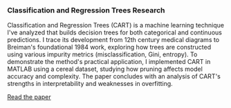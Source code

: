 ### Classification and Regression Trees Research

Classification and Regression Trees (CART) is a machine learning technique I've analyzed that builds decision trees for both categorical and continuous predictions. I trace its development from 12th century medical diagrams to Breiman's foundational 1984 work, exploring how trees are constructed using various impurity metrics (misclassification, Gini, entropy). To demonstrate the method's practical application, I implemented CART in MATLAB using a cereal dataset, studying how pruning affects model accuracy and complexity. The paper concludes with an analysis of CART's strengths in interpretability and weaknesses in overfitting.

[Read the paper](https://github.com/grantmcnaughton/portfolio/blob/main/Classification%20and%20Regression%20Trees/Classification_and_Regression_Trees.pdf)

